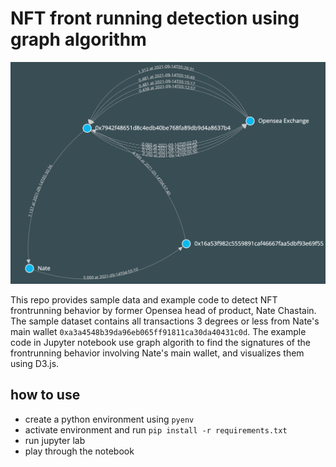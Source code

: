 # NFT front running detection using graph algorithm
<img src="front-running-graph.png" alt="drawing" width="1000"/>

This repo provides sample data and example code to detect NFT frontrunning behavior by former Opensea head of product, Nate Chastain.
The sample dataset contains all transactions 3 degrees or less from Nate's main wallet `0xa3a4548b39da96eb065ff91811ca30da40431c0d`.
The example code in Jupyter notebook use graph algorith to find the signatures of the frontrunning behavior involving Nate's main wallet, and visualizes them using D3.js.

## how to use
- create a python environment using `pyenv`
- activate environment and run `pip install -r requirements.txt`
- run jupyter lab
- play through the notebook